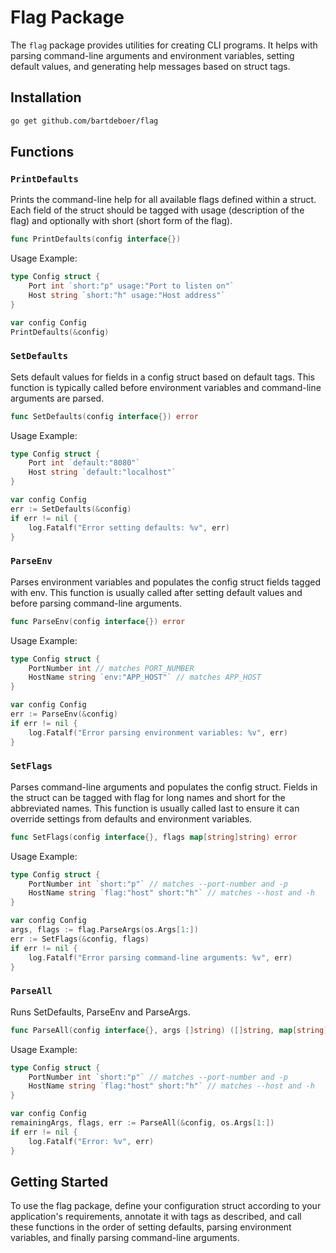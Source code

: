 # Flag Package

The `flag` package provides utilities for creating CLI programs. It helps with parsing command-line arguments and environment variables, setting default values, and generating help messages based on struct tags.

## Installation

```sh
go get github.com/bartdeboer/flag
```

## Functions

### `PrintDefaults`

Prints the command-line help for all available flags defined within a struct. Each field of the struct should be tagged with usage (description of the flag) and optionally with short (short form of the flag).

```go
func PrintDefaults(config interface{})
```

Usage Example:

```go
type Config struct {
    Port int `short:"p" usage:"Port to listen on"`
    Host string `short:"h" usage:"Host address"`
}

var config Config
PrintDefaults(&config)
```

### `SetDefaults`

Sets default values for fields in a config struct based on default tags. This function is typically called before environment variables and command-line arguments are parsed.

```go
func SetDefaults(config interface{}) error
```

Usage Example:

```go
type Config struct {
    Port int `default:"8080"`
    Host string `default:"localhost"`
}

var config Config
err := SetDefaults(&config)
if err != nil {
    log.Fatalf("Error setting defaults: %v", err)
}
```

### `ParseEnv`

Parses environment variables and populates the config struct fields tagged with env. This function is usually called after setting default values and before parsing command-line arguments.

```go
func ParseEnv(config interface{}) error
```

Usage Example:

```go
type Config struct {
    PortNumber int // matches PORT_NUMBER
    HostName string `env:"APP_HOST"` // matches APP_HOST
}

var config Config
err := ParseEnv(&config)
if err != nil {
    log.Fatalf("Error parsing environment variables: %v", err)
}
```

### `SetFlags`

Parses command-line arguments and populates the config struct. Fields in the struct can be tagged with flag for long names and short for the abbreviated names. This function is usually called last to ensure it can override settings from defaults and environment variables.

```go
func SetFlags(config interface{}, flags map[string]string) error
```

Usage Example:

```go
type Config struct {
    PortNumber int `short:"p"` // matches --port-number and -p
    HostName string `flag:"host" short:"h"` // matches --host and -h
}

var config Config
args, flags := flag.ParseArgs(os.Args[1:])
err := SetFlags(&config, flags)
if err != nil {
    log.Fatalf("Error parsing command-line arguments: %v", err)
}
```

### `ParseAll`

Runs SetDefaults, ParseEnv and ParseArgs.

```go
func ParseAll(config interface{}, args []string) ([]string, map[string]string, error)
```

Usage Example:

```go
type Config struct {
    PortNumber int `short:"p"` // matches --port-number and -p
    HostName string `flag:"host" short:"h"` // matches --host and -h
}

var config Config
remainingArgs, flags, err := ParseAll(&config, os.Args[1:])
if err != nil {
    log.Fatalf("Error: %v", err)
}
```

## Getting Started

To use the flag package, define your configuration struct according to your application's requirements, annotate it with tags as described, and call these functions in the order of setting defaults, parsing environment variables, and finally parsing command-line arguments.
